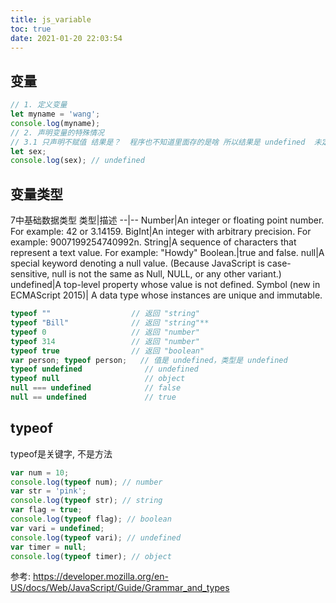 ```yaml
---
title: js_variable
toc: true
date: 2021-01-20 22:03:54
---
```


## 变量
```js
// 1. 定义变量
let myname = 'wang';
console.log(myname);
// 2. 声明变量的特殊情况
// 3.1 只声明不赋值 结果是？  程序也不知道里面存的是啥 所以结果是 undefined  未定义的
let sex;
console.log(sex); // undefined
```
## 变量类型
7中基础数据类型
类型|描述
--|--
Number|An integer or floating point number. For example: 42 or 3.14159.
BigInt|An integer with arbitrary precision. For example: 9007199254740992n.
String|A sequence of characters that represent a text value. For example: "Howdy"
Boolean.|true and false.
null|A special keyword denoting a null value. (Because JavaScript is case-sensitive, null is not the same as Null, NULL, or any other variant.)
undefined|A top-level property whose value is not defined.
Symbol (new in ECMAScript 2015)| A data type whose instances are unique and immutable.

```js
typeof ""                  // 返回 "string"
typeof "Bill"              // 返回 "string"**
typeof 0                   // 返回 "number"
typeof 314                 // 返回 "number"
typeof true				   // 返回 "boolean"
var person; typeof person;   // 值是 undefined，类型是 undefined
typeof undefined              // undefined
typeof null                   // object
null === undefined            // false
null == undefined             // true
```
## typeof
typeof是关键字, 不是方法
```js
var num = 10;
console.log(typeof num); // number
var str = 'pink';
console.log(typeof str); // string
var flag = true;
console.log(typeof flag); // boolean
var vari = undefined;
console.log(typeof vari); // undefined
var timer = null;
console.log(typeof timer); // object
```


参考:
https://developer.mozilla.org/en-US/docs/Web/JavaScript/Guide/Grammar_and_types